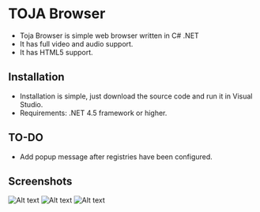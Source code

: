 # TOJA Browser

  * Toja Browser is simple web browser written in C# .NET
  * It has full video and audio support.
  * It has HTML5 support.
  
## Installation

  * Installation is simple, just download the source code and run it in Visual Studio.
  * Requirements: .NET 4.5 framework or higher.
  
## TO-DO

  * Add popup message after registries have been configured.
  
## Screenshots

![Alt text](https://preview.ibb.co/bSbA79/screen1.png "Optional title")
![Alt text](https://preview.ibb.co/h9CiS9/screen2.png "Optional title")
![Alt text](https://preview.ibb.co/hNOOS9/screen3.png "Optional title")
